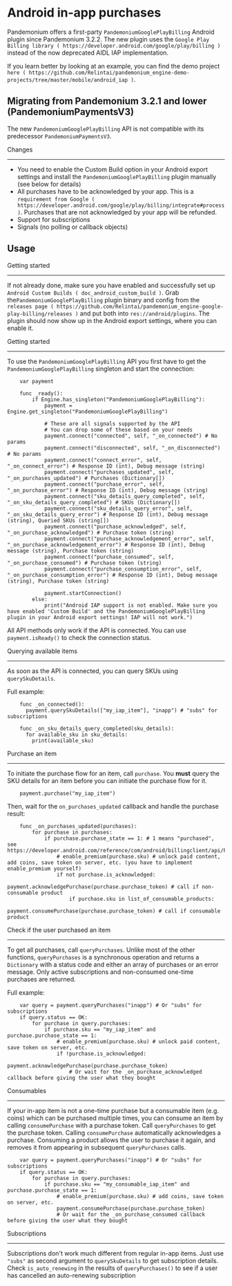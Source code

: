 

Android in-app purchases
========================

Pandemonium offers a first-party `PandemoniumGooglePlayBilling` Android plugin since Pandemonium 3.2.2.
The new plugin uses the `Google Play Billing library ( https://developer.android.com/google/play/billing )`
instead of the now deprecated AIDL IAP implementation.

If you learn better by looking at an example, you can find the demo project
`here ( https://github.com/Relintai/pandemonium_engine-demo-projects/tree/master/mobile/android_iap )`.


Migrating from Pandemonium 3.2.1 and lower (PandemoniumPaymentsV3)
------------------------------------------------------

The new `PandemoniumGooglePlayBilling` API is not compatible with its predecessor `PandemoniumPaymentsV3`.

Changes
*******

- You need to enable the Custom Build option in your Android export settings and install
  the `PandemoniumGooglePlayBilling` plugin manually (see below for details)
- All purchases have to be acknowledged by your app. This is a
  `requirement from Google ( https://developer.android.com/google/play/billing/integrate#process )`.
  Purchases that are not acknowledged by your app will be refunded.
- Support for subscriptions
- Signals (no polling or callback objects)


Usage
-----

Getting started
***************

If not already done, make sure you have enabled and successfully set up `Android Custom Builds ( doc_android_custom_build )`.
Grab the`PandemoniumGooglePlayBilling` plugin binary and config from the `releases page ( https://github.com/Relintai/pandemonium_engine-google-play-billing/releases )`
and put both into `res://android/plugins`.
The plugin should now show up in the Android export settings, where you can enable it.


Getting started
***************

To use the `PandemoniumGooglePlayBilling` API you first have to get the `PandemoniumGooglePlayBilling`
singleton and start the connection:

```
    var payment

    func _ready():
        if Engine.has_singleton("PandemoniumGooglePlayBilling"):
            payment = Engine.get_singleton("PandemoniumGooglePlayBilling")

            # These are all signals supported by the API
            # You can drop some of these based on your needs
            payment.connect("connected", self, "_on_connected") # No params
            payment.connect("disconnected", self, "_on_disconnected") # No params
            payment.connect("connect_error", self, "_on_connect_error") # Response ID (int), Debug message (string)
            payment.connect("purchases_updated", self, "_on_purchases_updated") # Purchases (Dictionary[])
            payment.connect("purchase_error", self, "_on_purchase_error") # Response ID (int), Debug message (string)
            payment.connect("sku_details_query_completed", self, "_on_sku_details_query_completed") # SKUs (Dictionary[])
            payment.connect("sku_details_query_error", self, "_on_sku_details_query_error") # Response ID (int), Debug message (string), Queried SKUs (string[])
            payment.connect("purchase_acknowledged", self, "_on_purchase_acknowledged") # Purchase token (string)
            payment.connect("purchase_acknowledgement_error", self, "_on_purchase_acknowledgement_error") # Response ID (int), Debug message (string), Purchase token (string)
            payment.connect("purchase_consumed", self, "_on_purchase_consumed") # Purchase token (string)
            payment.connect("purchase_consumption_error", self, "_on_purchase_consumption_error") # Response ID (int), Debug message (string), Purchase token (string)

            payment.startConnection()
        else:
            print("Android IAP support is not enabled. Make sure you have enabled 'Custom Build' and the PandemoniumGooglePlayBilling plugin in your Android export settings! IAP will not work.")
```

All API methods only work if the API is connected. You can use `payment.isReady()` to check the connection status.


Querying available items
************************

As soon as the API is connected, you can query SKUs using `querySkuDetails`.

Full example:

```
    func _on_connected():
      payment.querySkuDetails(["my_iap_item"], "inapp") # "subs" for subscriptions

    func _on_sku_details_query_completed(sku_details):
      for available_sku in sku_details:
        print(available_sku)
```


Purchase an item
****************

To initiate the purchase flow for an item, call `purchase`.
You **must** query the SKU details for an item before you can
initiate the purchase flow for it.

```
    payment.purchase("my_iap_item")
```

Then, wait for the `on_purchases_updated` callback and handle the purchase result:

```
    func _on_purchases_updated(purchases):
        for purchase in purchases:
            if purchase.purchase_state == 1: # 1 means "purchased", see https://developer.android.com/reference/com/android/billingclient/api/Purchase.PurchaseState#constants_1
                # enable_premium(purchase.sku) # unlock paid content, add coins, save token on server, etc. (you have to implement enable_premium yourself)
                if not purchase.is_acknowledged:                                        
                    payment.acknowledgePurchase(purchase.purchase_token) # call if non-consumable product
                    if purchase.sku in list_of_consumable_products:
                        payment.consumePurchase(purchase.purchase_token) # call if consumable product
```


Check if the user purchased an item
***********************************

To get all purchases, call `queryPurchases`. Unlike most of the other functions, `queryPurchases` is
a synchronous operation and returns a `Dictionary` with a status code
and either an array of purchases or an error message. Only active subscriptions and non-consumed one-time purchases are returned.

Full example:

```
    var query = payment.queryPurchases("inapp") # Or "subs" for subscriptions
    if query.status == OK:
        for purchase in query.purchases:
            if purchase.sku == "my_iap_item" and purchase.purchase_state == 1:
                # enable_premium(purchase.sku) # unlock paid content, save token on server, etc.
                if !purchase.is_acknowledged:
                    payment.acknowledgePurchase(purchase.purchase_token)
                    # Or wait for the _on_purchase_acknowledged callback before giving the user what they bought
```


Consumables
***********

If your in-app item is not a one-time purchase but a consumable item (e.g. coins) which can be purchased
multiple times, you can consume an item by calling `consumePurchase` with a purchase token.
Call `queryPurchases` to get the purchase token. Calling `consumePurchase` automatically
acknowledges a purchase.
Consuming a product allows the user to purchase it again, and removes it from appearing in subsequent `queryPurchases` calls.

```
    var query = payment.queryPurchases("inapp") # Or "subs" for subscriptions
    if query.status == OK:
        for purchase in query.purchases:
            if purchase.sku == "my_consumable_iap_item" and purchase.purchase_state == 1:
                # enable_premium(purchase.sku) # add coins, save token on server, etc.
                payment.consumePurchase(purchase.purchase_token)
                # Or wait for the _on_purchase_consumed callback before giving the user what they bought
```

Subscriptions
*************

Subscriptions don't work much different from regular in-app items. Just use `"subs"` as second
argument to `querySkuDetails` to get subscription details.
Check `is_auto_renewing` in the results of `queryPurchases()` to see if a
user has cancelled an auto-renewing subscription
